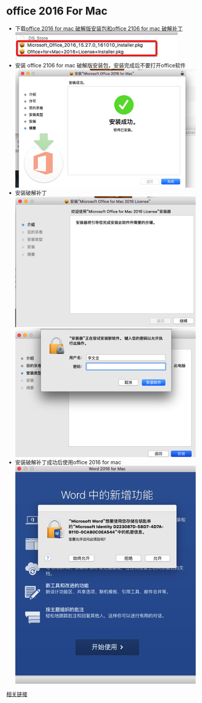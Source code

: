 # office 2016 For Mac
- 下载[office 2016 for mac 破解版安装包和office 2106 for mac 破解补丁](https://pan.baidu.com/s/1c19cEpa)<br>![](images/5.png)
- 安装 office 2106 for mac 破解版安装包，安装完成后不要打开office软件<br>![](images/1.png)
- 安装破解补丁<br>![](images/2.png)<br>![](images/3.png)
- 安装破解补丁成功后使用office 2016 for mac <br>![](images/4.png)


[相关链接](http://bbs.feng.com/read-htm-tid-10868252.html)
